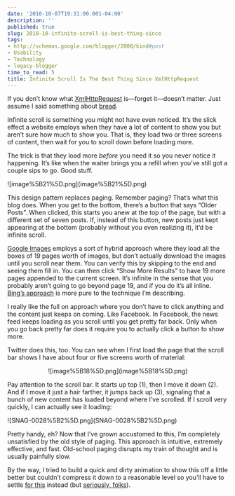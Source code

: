 ```yaml
---
date: '2010-10-07T19:31:00.001-04:00'
description: ''
published: true
slug: 2010-10-infinite-scroll-is-best-thing-since
tags:
- http://schemas.google.com/blogger/2008/kind#post
- Usability
- Technology
- legacy-blogger
time_to_read: 5
title: Infinite Scroll Is The Best Thing Since XmlHttpRequest
---
```


<p>If you don’t know what <a href="http://en.wikipedia.org/wiki/XMLHttpRequest">XmlHttpRequest</a> is—forget it—doesn’t matter. Just assume I said something about <a href="http://twitter.com/#!/rssj/status/25563675734">bread</a>.</p>
<p>Infinite scroll is something you might not have even noticed. It’s the slick effect a website employs when they have a lot of content to show you but aren’t sure how much to show you. That is, they load two or three screens of content, then wait for you to scroll down before loading more.</p>
<p>The trick is that they load more <em>before </em>you need it so you never notice it happening. It’s like when the waiter brings you a refill when you’ve still got a couple sips to go. Good stuff.</p>
<p>![image%5B21%5D.png](image%5B21%5D.png)</p>
<p>This design pattern replaces paging. Remember paging? That’s what this blog does. When you get to the bottom, there’s a button that says “Older Posts”. When clicked, this starts you anew at the top of the page, but with a different set of seven posts. If, instead of this button, new posts just kept appearing at the bottom (probably without you even realizing it), it’d be infinite scroll.</p>
<p><a href="http://images.google.com/images?&amp;q=puppies">Google Images</a> employs a sort of hybrid approach where they load all the boxes of 19 pages worth of images, but don’t actually download the images until you scroll near them. You can verify this by skipping to the end and seeing them fill in. You can then click “Show More Results” to have 19 more pages appended to the current screen. It’s infinite in the sense that you probably aren’t going to go beyond page 19, and if you do it’s all inline. <a href="http://www.bing.com/images/search?q=puppies">Bing’s approach</a> is more pure to the technique I’m describing.</p>
<p>I really like the full on approach where you don’t have to click anything and the content just keeps on coming. Like Facebook. In Facebook, the news feed keeps loading as you scroll until you get pretty far back. Only when you go back pretty far does it require you to actually click a button to show more. </p>
<p>Twitter does this, too. You can see when I first load the page that the scroll bar shows I have about four or five screens worth of material:</p>  <p align="center">![image%5B18%5D.png](image%5B18%5D.png)</p>
<p>Pay attention to the scroll bar. It starts up top (1), then I move it down (2). And if I move it just a hair farther, it jumps back up (3), signaling that a bunch of new content has loaded beyond where I’ve scrolled. If I scroll very quickly, I can actually see it loading:</p>
<p>![SNAG-0028%5B2%5D.png](SNAG-0028%5B2%5D.png)</p>
<p>Pretty handy, eh? Now that I’ve grown accustomed to this, I’m completely unsatisfied by the old style of paging. This approach is intuitive, extremely effective, and fast. Old-school paging disrupts my train of thought and is usually painfully slow.</p>
<p>By the way, I tried to build a quick and dirty animation to show this off a little better but couldn’t compress it down to a reasonable level so you’ll have to settle <a href="http://www.youtube.com/watch?v=oHg5SJYRHA0">for this</a> instead (but <a href="http://www.youtube.com/watch?v=wDs5nAccjeY#t=3m45s">seriously, folks</a>).</p>